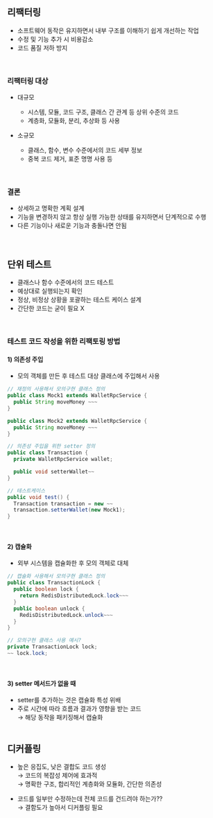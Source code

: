 ## 리팩터링
- 소프트웨어 동작은 유지하면서 내부 구조를 이해하기 쉽게 개선하는 작업
- 수정 및 기능 추가 시 비용감소
- 코드 품질 저하 방지
<br>

### 리팩터링 대상
- 대규모
  - 시스템, 모듈, 코드 구조, 클래스 간 관계 등 상위 수준의 코드
  - 계층화, 모듈화, 분리, 추상화 등 사용

- 소규모
  - 클래스, 함수, 변수 수준에서의 코드 세부 정보
  - 중복 코드 제거, 표준 명명 사용 등
<br>

### 결론
- 상세하고 명확한 계획 설계
- 기능을 변경하지 않고 항상 실행 가능한 상태를 유지하면서 단계적으로 수행
- 다른 기능이나 새로운 기능과 충돌나면 안됨
<br><br><br>


## 단위 테스트
- 클래스나 함수 수준에서의 코드 테스트
- 예상대로 실행되는지 확인
- 정상, 비정상 상황을 포괄하는 테스트 케이스 설계
- 간단한 코드는 굳이 필요 X
<br>

### 테스트 코드 작성을 위한 리팩토링 방법
#### 1) 의존성 주입
- 모의 객체를 만든 후 테스트 대상 클래스에 주입해서 사용
```java
// 재정의 사용해서 모의구현 클래스 정의
public class Mock1 extends WalletRpcService {
  public String moveMoney ~~~
}

public class Mock2 extends WalletRpcService {
  public String moveMoney ~~~
}

// 의존성 주입을 위한 setter 정의
public class Transaction {
  private WalletRpcService wallet;

  public void setterWallet~~
}

// 테스트케이스
public void test() {
  Transaction transaction = new ~~
  transaction.setterWallet(new Mock1);
}
```
<br>

#### 2) 캡슐화
- 외부 시스템을 캡슐화한 후 모의 객체로 대체
```java
// 캡슐화 사용해서 모의구현 클래스 정의
public class TransactionLock {
  public boolean lock {
    return RedisDistributedLock.lock~~~
  }
  public boolean unlock {
    RedisDistributedLock.unlock~~~
  }
}

// 모의구현 클래스 사용 예시?
private TransactionLock lock;
~~ lock.lock;
```
<br>

#### 3) setter 메서드가 없을 때
- setter를 추가하는 것은 캡슐화 특성 위배
- 주로 시간에 따라 흐름과 결과가 영향을 받는 코드  
→ 해당 동작을 패키징해서 캡슐화
<br><br>

## 디커플링
- 높은 응집도, 낮은 결합도 코드 생성  
  → 코드의 복잡성 제어에 효과적  
  → 명확한 구조, 합리적인 계층화와 모듈화, 간단한 의존성

- 코드를 일부만 수정하는데 전체 코드를 건드려야 하는가??  
  → 결함도가 높아서 디커플링 필요